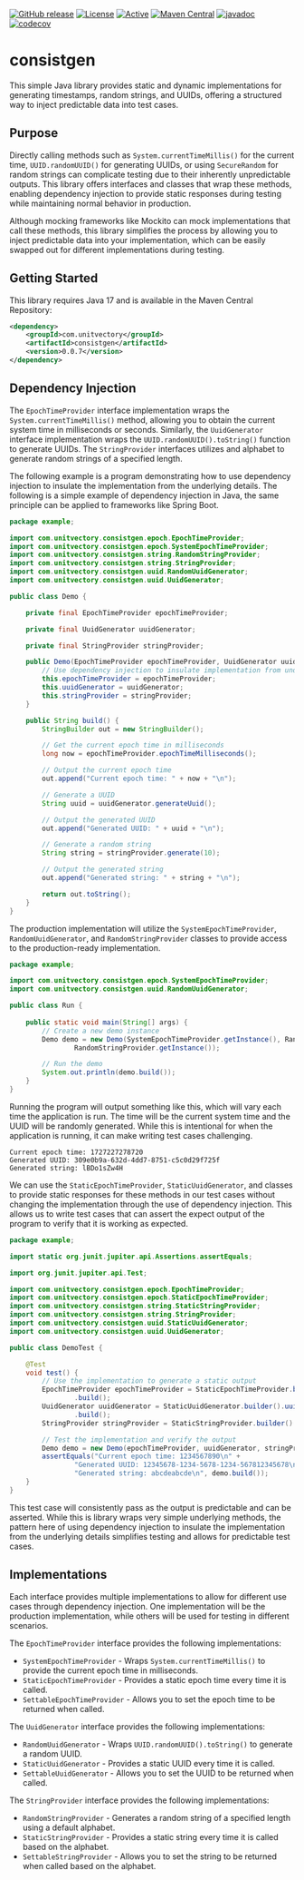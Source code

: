 [![GitHub release](https://img.shields.io/github/release/UnitVectorY-Labs/consistgen.svg)](https://github.com/UnitVectorY-Labs/consistgen/releases/latest) [![License](https://img.shields.io/badge/License-Apache%202.0-blue.svg)](https://opensource.org/licenses/Apache-2.0) [![Active](https://img.shields.io/badge/Status-Active-green)](https://guide.unitvectorylabs.com/bestpractices/status/#active) [![Maven Central](https://img.shields.io/maven-central/v/com.unitvectory/consistgen)](https://central.sonatype.com/artifact/com.unitvectory/consistgen) [![javadoc](https://javadoc.io/badge2/com.unitvectory/consistgen/javadoc.svg)](https://javadoc.io/doc/com.unitvectory/consistgen) [![codecov](https://codecov.io/gh/UnitVectorY-Labs/consistgen/graph/badge.svg?token=FaZOUbYgks)](https://codecov.io/gh/UnitVectorY-Labs/consistgen)

# consistgen

This simple Java library provides static and dynamic implementations for generating timestamps, random strings, and UUIDs, offering a structured way to inject predictable data into test cases.

## Purpose

Directly calling methods such as `System.currentTimeMillis()` for the current time, `UUID.randomUUID()` for generating UUIDs, or using `SecureRandom` for random strings can complicate testing due to their inherently unpredictable outputs. This library offers interfaces and classes that wrap these methods, enabling dependency injection to provide static responses during testing while maintaining normal behavior in production.

Although mocking frameworks like Mockito can mock implementations that call these methods, this library simplifies the process by allowing you to inject predictable data into your implementation, which can be easily swapped out for different implementations during testing.

## Getting Started

This library requires Java 17 and is available in the Maven Central Repository:

```xml
<dependency>
    <groupId>com.unitvectory</groupId>
    <artifactId>consistgen</artifactId>
    <version>0.0.7</version>
</dependency>
```

## Dependency Injection

The `EpochTimeProvider` interface implementation wraps the `System.currentTimeMillis()` method, allowing you to obtain the current system time in milliseconds or seconds. Similarly, the `UuidGenerator` interface implementation wraps the `UUID.randomUUID().toString()` function to generate UUIDs. The  `StringProvider` interfaces utilizes and alphabet to generate random strings of a specified length.

The following example is a program demonstrating how to use dependency injection to insulate the implementation from the underlying details.  The following is a simple example of dependency injection in Java, the same principle can be applied to frameworks like Spring Boot.

```java
package example;

import com.unitvectory.consistgen.epoch.EpochTimeProvider;
import com.unitvectory.consistgen.epoch.SystemEpochTimeProvider;
import com.unitvectory.consistgen.string.RandomStringProvider;
import com.unitvectory.consistgen.string.StringProvider;
import com.unitvectory.consistgen.uuid.RandomUuidGenerator;
import com.unitvectory.consistgen.uuid.UuidGenerator;

public class Demo {

    private final EpochTimeProvider epochTimeProvider;

    private final UuidGenerator uuidGenerator;

    private final StringProvider stringProvider;

    public Demo(EpochTimeProvider epochTimeProvider, UuidGenerator uuidGenerator, StringProvider stringProvider) {
        // Use dependency injection to insulate implementation from underlying details
        this.epochTimeProvider = epochTimeProvider;
        this.uuidGenerator = uuidGenerator;
        this.stringProvider = stringProvider;
    }

    public String build() {
        StringBuilder out = new StringBuilder();

        // Get the current epoch time in milliseconds
        long now = epochTimeProvider.epochTimeMilliseconds();

        // Output the current epoch time
        out.append("Current epoch time: " + now + "\n");

        // Generate a UUID
        String uuid = uuidGenerator.generateUuid();

        // Output the generated UUID
        out.append("Generated UUID: " + uuid + "\n");

        // Generate a random string
        String string = stringProvider.generate(10);

        // Output the generated string
        out.append("Generated string: " + string + "\n");

        return out.toString();
    }
}
```

The production implementation will utilize the `SystemEpochTimeProvider`, `RandomUuidGenerator`, and `RandomStringProvider` classes to provide access to the production-ready implementation.

```java
package example;

import com.unitvectory.consistgen.epoch.SystemEpochTimeProvider;
import com.unitvectory.consistgen.uuid.RandomUuidGenerator;

public class Run {
    
    public static void main(String[] args) {
        // Create a new demo instance
        Demo demo = new Demo(SystemEpochTimeProvider.getInstance(), RandomUuidGenerator.getInstance(),
                RandomStringProvider.getInstance());

        // Run the demo
        System.out.println(demo.build());
    }
}
```

Running the program will output something like this, which will vary each time the application is run. The time will be the current system time and the UUID will be randomly generated. While this is intentional for when the application is running, it can make writing test cases challenging.

```text
Current epoch time: 1727227278720
Generated UUID: 309e0b9a-632d-4dd7-8751-c5c0d29f725f
Generated string: lBDo1sZw4H

```

We can use the `StaticEpochTimeProvider`, `StaticUuidGenerator`, and  classes to provide static responses for these methods in our test cases without changing the implementation through the use of dependency injection. This allows us to write test cases that can assert the expect output of the program to verify that it is working as expected.

```java
package example;

import static org.junit.jupiter.api.Assertions.assertEquals;

import org.junit.jupiter.api.Test;

import com.unitvectory.consistgen.epoch.EpochTimeProvider;
import com.unitvectory.consistgen.epoch.StaticEpochTimeProvider;
import com.unitvectory.consistgen.string.StaticStringProvider;
import com.unitvectory.consistgen.string.StringProvider;
import com.unitvectory.consistgen.uuid.StaticUuidGenerator;
import com.unitvectory.consistgen.uuid.UuidGenerator;

public class DemoTest {

    @Test
    void test() {
        // Use the implementation to generate a static output
        EpochTimeProvider epochTimeProvider = StaticEpochTimeProvider.builder().epochTimeMilliseconds(1234567890L)
                .build();
        UuidGenerator uuidGenerator = StaticUuidGenerator.builder().uuid("12345678-1234-5678-1234-567812345678")
                .build();
        StringProvider stringProvider = StaticStringProvider.builder().alphabet("abcde").build();

        // Test the implementation and verify the output
        Demo demo = new Demo(epochTimeProvider, uuidGenerator, stringProvider);
        assertEquals("Current epoch time: 1234567890\n" +
                "Generated UUID: 12345678-1234-5678-1234-567812345678\n" +
                "Generated string: abcdeabcde\n", demo.build());
    }
}
```

This test case will consistently pass as the output is predictable and can be asserted. While this is library wraps very simple underlying methods, the pattern here of using dependency injection to insulate the implementation from the underlying details simplifies testing and allows for predictable test cases.

## Implementations

Each interface provides multiple implementations to allow for different use cases through dependency injection. One implementation will be the production implementation, while others will be used for testing in different scenarios.

The `EpochTimeProvider` interface provides the following implementations:

- `SystemEpochTimeProvider` - Wraps `System.currentTimeMillis()` to provide the current epoch time in milliseconds.
- `StaticEpochTimeProvider` - Provides a static epoch time every time it is called.
- `SettableEpochTimeProvider` - Allows you to set the epoch time to be returned when called.

The `UuidGenerator` interface provides the following implementations:

- `RandomUuidGenerator` - Wraps `UUID.randomUUID().toString()` to generate a random UUID.
- `StaticUuidGenerator` - Provides a static UUID every time it is called.
- `SettableUuidGenerator` - Allows you to set the UUID to be returned when called.

The `StringProvider` interface provides the following implementations:

- `RandomStringProvider` - Generates a random string of a specified length using a default alphabet.
- `StaticStringProvider` - Provides a static string every time it is called based on the alphabet.
- `SettableStringProvider` - Allows you to set the string to be returned when called based on the alphabet.
